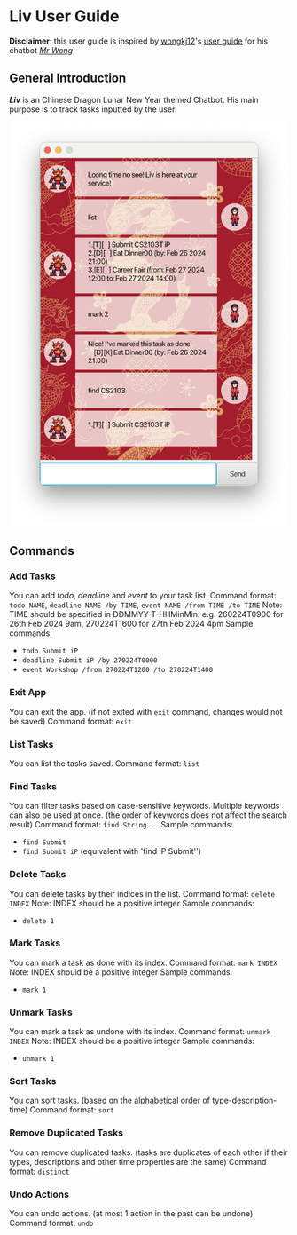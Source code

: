 # Liv User Guide
__Disclaimer__: this user guide is inspired by [wongkj12](https://github.com/wongkj12)'s [user guide](https://wongkj12.github.io/ip/) for his chatbot *[Mr Wong](https://github.com/wongkj12/ip)*
## General Introduction
__*Liv*__ is an Chinese Dragon Lunar New Year themed Chatbot. His main purpose is to track tasks inputted by the user.

![Ui screenshot](Ui.png)
## Commands 
### Add Tasks
You can add *todo*, *deadline* and *event* to your task list.
Command format: `todo NAME`, `deadline NAME /by TIME`, `event NAME /from TIME /to TIME`
Note: TIME should be specified in DDMMYY-T-HHMinMin: e.g. 260224T0900 for 26th Feb 2024 9am, 270224T1600 for 27th Feb 2024 4pm
Sample commands:
- `todo Submit iP`
- `deadline Submit iP /by 270224T0000`
- `event Workshop /from 270224T1200 /to 270224T1400`

### Exit App
You can exit the app. (if not exited with `exit` command, changes would not be saved)
Command format: `exit`

### List Tasks
You can list the tasks saved.
Command format: `list`

### Find Tasks
You can filter tasks based on case-sensitive keywords. Multiple keywords can also be used at once. (the order of keywords does not affect the search result)
Command format: `find String...`
Sample commands:
- `find Submit`
- `find Submit iP` (equivalent with 'find iP Submit'')

### Delete Tasks
You can delete tasks by their indices in the list.
Command format: `delete INDEX`
Note: INDEX should be a positive integer
Sample commands:
- `delete 1`

### Mark Tasks
You can mark a task as done with its index.
Command format: `mark INDEX`
Note: INDEX should be a positive integer
Sample commands:
- `mark 1`

### Unmark Tasks
You can mark a task as undone with its index.
Command format: `unmark INDEX`
Note: INDEX should be a positive integer
Sample commands:
- `unmark 1`

### Sort Tasks
You can sort tasks. (based on the alphabetical order of type-description-time)
Command format: `sort`

### Remove Duplicated Tasks
You can remove duplicated tasks. (tasks are duplicates of each other if their types, descriptions and other time properties are the same)
Command format: `distinct`

### Undo Actions
You can undo actions. (at most 1 action in the past can be undone)
Command format: `undo`